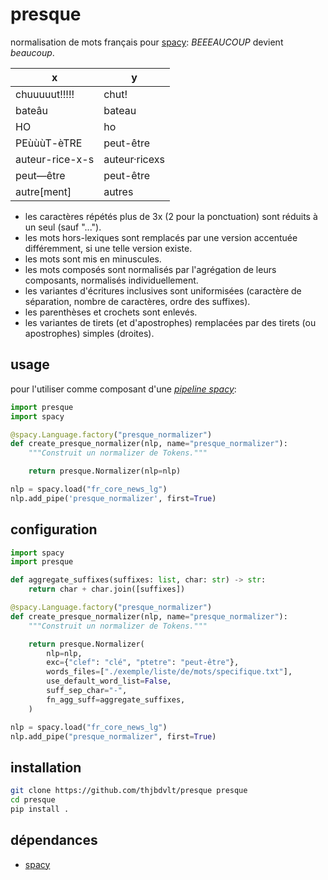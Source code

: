 presque
======

normalisation de mots français pour [spacy](https://spacy.io/): _BEEEAUCOUP_ devient _beaucoup_.

|x|y|
|--|--|
|chuuuuut!!!!!|chut!|
|bateâu|bateau|
|HO|ho|
|PEùùùT-èTRE|peut-être|
|auteur-rice-x-s|auteur·ricexs|
|peut—être|peut-être|
|autre[ment]|autres|

- les caractères répétés plus de 3x (2 pour la ponctuation) sont réduits à un seul (sauf "...").
- les mots hors-lexiques sont remplacés par une version accentuée différemment, si une telle version existe.
- les mots sont mis en minuscules.
- les mots composés sont normalisés par l'agrégation de leurs composants, normalisés individuellement.
- les variantes d'écritures inclusives sont uniformisées (caractère de séparation, nombre de caractères, ordre des suffixes).
- les parenthèses et crochets sont enlevés.
- les variantes de tirets (et d'apostrophes) remplacées par des tirets (ou apostrophes) simples (droites).

usage
-----

pour l'utiliser comme composant d'une [_pipeline spacy_](https://spacy.io/usage/processing-pipelines):

```python
import presque
import spacy

@spacy.Language.factory("presque_normalizer")
def create_presque_normalizer(nlp, name="presque_normalizer"):
    """Construit un normalizer de Tokens."""

    return presque.Normalizer(nlp=nlp)

nlp = spacy.load("fr_core_news_lg")
nlp.add_pipe('presque_normalizer', first=True)
```

configuration
-------------

```python
import spacy
import presque

def aggregate_suffixes(suffixes: list, char: str) -> str:
    return char + char.join([suffixes])

@spacy.Language.factory("presque_normalizer")
def create_presque_normalizer(nlp, name="presque_normalizer"):
    """Construit un normalizer de Tokens."""

    return presque.Normalizer(
        nlp=nlp,
        exc={"clef": "clé", "ptetre": "peut-être"},
        words_files=["./exemple/liste/de/mots/specifique.txt"],
        use_default_word_list=False,
        suff_sep_char="-",
        fn_agg_suff=aggregate_suffixes,
    )

nlp = spacy.load("fr_core_news_lg")
nlp.add_pipe("presque_normalizer", first=True)
```

installation
------------

```bash
git clone https://github.com/thjbdvlt/presque presque
cd presque
pip install .
```

dépendances
-----------

- [spacy](https://spacy.io/)
